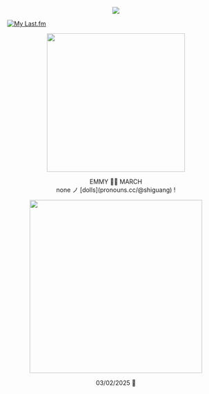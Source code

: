 <p align="center"> <img src="https://komarev.com/ghpvc/?username=aoyagiis&label=pictures_taken_୨୧&style=plastic&color=FFC0CB" </p>

[![My Last.fm](https://lastfm-recently-played.vercel.app/api?user=meltdwn&count=1&show_user=header&header_size=normal_stats_only&loved=true&loved_style=2&width=1000)](https://www.last.fm/user/meltdwn)

<p align="center"> <img src="https://i.postimg.cc/x124g52g/march.png" width="320" </p> 

 <p align="center"> EMMY 🏳️‍⚧️ MARCH <br> none ノ [dolls](pronouns.cc/@shiguang) !

 <p align="center"> <img src="https://i.postimg.cc/Wb6npPB6/mizuk.png" width="400" </p>

 <div align="center">

03/02/2025 🩷
